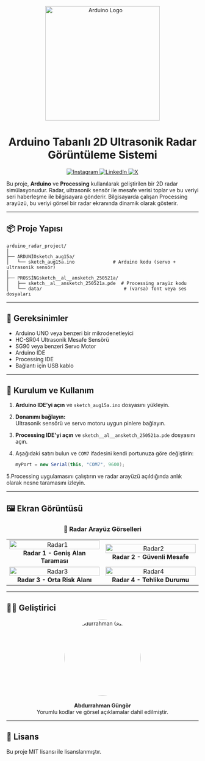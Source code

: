 <p align="center">
  <img src="https://r.resimlink.com/mjosL.png" alt="Arduino Logo" width="300"/>
</p>

<h1 align="center">
  Arduino Tabanlı 2D Ultrasonik Radar<br>
  Görüntüleme Sistemi
</h1>

<p align="center">
  <a href="https://instagram.com/emin.gung0r">
    <img src="https://img.shields.io/badge/Instagram-%23E4405F.svg?logo=Instagram&logoColor=white" alt="Instagram">
  </a>
  <a href="https://linkedin.com/in/emin.gung0r">
    <img src="https://img.shields.io/badge/LinkedIn-%230077B5.svg?logo=linkedin&logoColor=white" alt="LinkedIn">
  </a>
  <a href="https://x.com/emin.gung0r">
    <img src="https://img.shields.io/badge/X-black.svg?logo=X&logoColor=white" alt="X">
  </a>
</p>

Bu proje, **Arduino** ve **Processing** kullanılarak geliştirilen bir 2D radar simülasyonudur. Radar, ultrasonik sensör ile mesafe verisi toplar ve bu veriyi seri haberleşme ile bilgisayara gönderir. Bilgisayarda çalışan Processing arayüzü, bu veriyi görsel bir radar ekranında dinamik olarak gösterir.

---

## 📦 Proje Yapısı

```
arduino_radar_project/
│
├── ARDUNİOsketch_aug15a/
│   └── sketch_aug15a.ino              # Arduino kodu (servo + ultrasonik sensör)
│
├── PROSSİNGsketch__al__ansketch_250521a/
│   ├── sketch__al__ansketch_250521a.pde  # Processing arayüz kodu
│   └── data/                              # (varsa) font veya ses dosyaları
```

---

## 🧰 Gereksinimler

- Arduino UNO veya benzeri bir mikrodenetleyici
- HC-SR04 Ultrasonik Mesafe Sensörü
- SG90 veya benzeri Servo Motor
- Arduino IDE
- Processing IDE
- Bağlantı için USB kablo

---

## 🚀 Kurulum ve Kullanım

1. **Arduino IDE'yi açın** ve `sketch_aug15a.ino` dosyasını yükleyin.

2. **Donanımı bağlayın:**  
   Ultrasonik sensörü ve servo motoru uygun pinlere bağlayın.

3. **Processing IDE'yi açın** ve `sketch__al__ansketch_250521a.pde` dosyasını açın.

4. Aşağıdaki satırı bulun ve `COM7` ifadesini kendi portunuza göre değiştirin:

   ```java
   myPort = new Serial(this, "COM7", 9600);

  5.Processing uygulamasını çalıştırın ve radar arayüzü açıldığında anlık olarak nesne taramasını izleyin.

---

## 🖼️ Ekran Görüntüsü

<h3 align="center">📸 Radar Arayüz Görselleri</h3>

<table>
  <tr>
    <td align="center" width="50%">
      <img src="https://r.resimlink.com/scHFWSjuy.jpeg" alt="Radar1" width="100%"><br>
      <b>Radar 1 - Geniş Alan Taraması</b>
    </td>
    <td align="center" width="50%">
      <img src="https://r.resimlink.com/7F2pkiPm6V.jpeg" alt="Radar2" width="100%"><br>
      <b>Radar 2 - Güvenli Mesafe</b>
    </td>
  </tr>
  <tr>
    <td align="center" width="50%">
      <img src="https://r.resimlink.com/b-QHuWvsP.jpeg" alt="Radar3" width="100%"><br>
      <b>Radar 3 - Orta Risk Alanı</b>
    </td>
    <td align="center" width="50%">
      <img src="https://r.resimlink.com/G6U7CV.jpeg" alt="Radar4" width="100%"><br>
      <b>Radar 4 - Tehlike Durumu</b>
    </td>
  </tr>
</table>



---

## 👨‍💻 Geliştirici


<p align="center">
  <img src="https://r.resimlink.com/8qCBu7zv.png" 
       alt="Abdurrahman Güngör" 
       border="0" 
       width="200" 
       style="border-radius: 50%;">
  <br><br>
  <b>Abdurrahman Güngör</b><br>
  Yorumlu kodlar ve görsel açıklamalar dahil edilmiştir.
</p>

---

## 📄 Lisans

Bu proje MIT lisansı ile lisanslanmıştır.
